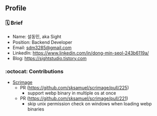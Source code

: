 ## Profile  

### 🗓️ Brief 
* Name: 설동민, aka Sight <br/>
* Position: Backend Developer <br/>
* Email: sdm3285@gmail.com <br/>
* LinkedIn: https://www.linkedin.com/in/dong-min-seol-243b6119a/
* Blog: https://sightstudio.tistory.com

### :octocat: Contributions
- [Scrimage](https://github.com/sksamuel/scrimage) 
  - PR (https://github.com/sksamuel/scrimage/pull/225) 
    - support webp binary in multiple os at once
  - PR (https://github.com/sksamuel/scrimage/pull/221)
    - skip unix permission check on windows when loading webp binaries

